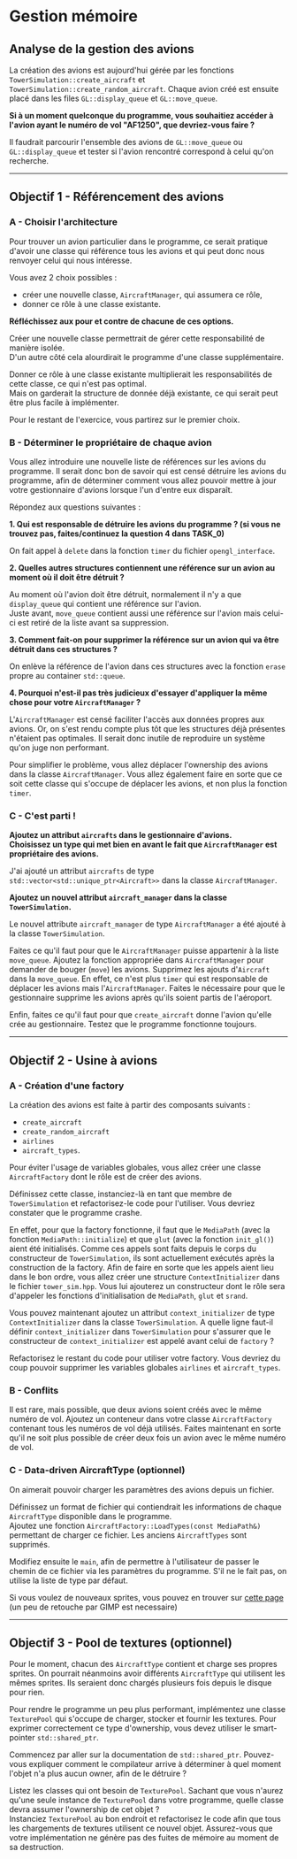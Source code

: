 # Gestion mémoire

## Analyse de la gestion des avions

La création des avions est aujourd'hui gérée par les fonctions `TowerSimulation::create_aircraft` et `TowerSimulation::create_random_aircraft`.
Chaque avion créé est ensuite placé dans les files `GL::display_queue` et `GL::move_queue`.

**Si à un moment quelconque du programme, vous souhaitiez accéder à l'avion ayant le numéro de vol "AF1250", que devriez-vous faire ?**  

Il faudrait parcourir l'ensemble des avions de `GL::move_queue` ou `GL::display_queue` et tester si l'avion rencontré correspond à celui qu'on recherche.  

---

## Objectif 1 - Référencement des avions

### A - Choisir l'architecture

Pour trouver un avion particulier dans le programme, ce serait pratique d'avoir une classe qui référence tous les avions et qui peut donc nous renvoyer celui qui nous intéresse.

Vous avez 2 choix possibles :
- créer une nouvelle classe, `AircraftManager`, qui assumera ce rôle,
- donner ce rôle à une classe existante.

**Réfléchissez aux pour et contre de chacune de ces options.**  

Créer une nouvelle classe permettrait de gérer cette responsabilité de manière isolée.  
D'un autre côté cela alourdirait le programme d'une classe supplémentaire.  

Donner ce rôle à une classe existante multiplierait les responsabilités de cette classe, ce qui n'est pas optimal.  
Mais on garderait la structure de donnée déjà existante, ce qui serait peut être plus facile à implémenter.  


Pour le restant de l'exercice, vous partirez sur le premier choix.


### B - Déterminer le propriétaire de chaque avion

Vous allez introduire une nouvelle liste de références sur les avions du programme.
Il serait donc bon de savoir qui est censé détruire les avions du programme, afin de déterminer comment vous allez pouvoir mettre à jour votre gestionnaire d'avions lorsque l'un d'entre eux disparaît.

Répondez aux questions suivantes :

**1. Qui est responsable de détruire les avions du programme ? (si vous ne trouvez pas, faites/continuez la question 4 dans TASK_0)**  

On fait appel à `delete` dans la fonction `timer` du fichier `opengl_interface`.  

**2. Quelles autres structures contiennent une référence sur un avion au moment où il doit être détruit ?**  

Au moment où l'avion doit être détruit, normalement il n'y a que `display_queue` qui contient une référence sur l'avion.  
Juste avant, `move_queue` contient aussi une référence sur l'avion mais celui-ci est retiré de la liste avant sa suppression.  

**3. Comment fait-on pour supprimer la référence sur un avion qui va être détruit dans ces structures ?**  

On enlève la référence de l'avion dans ces structures avec la fonction `erase` propre au container `std::queue`.  

**4. Pourquoi n'est-il pas très judicieux d'essayer d'appliquer la même chose pour votre `AircraftManager` ?**  

L'`AircraftManager` est censé faciliter l'accès aux données propres aux avions.  Or, on s'est rendu compte plus tôt que les structures déjà présentes n'étaient pas optimales. Il serait donc inutile de reproduire un système qu'on juge non performant.  


Pour simplifier le problème, vous allez déplacer l'ownership des avions dans la classe `AircraftManager`.
Vous allez également faire en sorte que ce soit cette classe qui s'occupe de déplacer les avions, et non plus la fonction `timer`.

### C - C'est parti !

**Ajoutez un attribut `aircrafts` dans le gestionnaire d'avions.**  
**Choisissez un type qui met bien en avant le fait que `AircraftManager` est propriétaire des avions.**  

J'ai ajouté un attribut `aircrafts` de type `std::vector<std::unique_ptr<Aircraft>>` dans la classe `AircraftManager`.  

**Ajoutez un nouvel attribut `aircraft_manager` dans la classe `TowerSimulation`.**  

Le nouvel attribute `aircraft_manager` de type `AircraftManager` a été ajouté à la classe `TowerSimulation`.  

Faites ce qu'il faut pour que le `AircraftManager` puisse appartenir à la liste `move_queue`.
Ajoutez la fonction appropriée dans `AircraftManager` pour demander de bouger (`move`) les avions.
Supprimez les ajouts d'`Aircraft` dans la `move_queue`. En effet, ce n'est plus `timer` qui est responsable de déplacer les avions mais l'`AircraftManager`.
Faites le nécessaire pour que le gestionnaire supprime les avions après qu'ils soient partis de l'aéroport.

Enfin, faites ce qu'il faut pour que `create_aircraft` donne l'avion qu'elle crée au gestionnaire.
Testez que le programme fonctionne toujours.

---

## Objectif 2 - Usine à avions

### A - Création d'une factory

La création des avions est faite à partir des composants suivants :
- `create_aircraft`
- `create_random_aircraft`
- `airlines`
- `aircraft_types`.

Pour éviter l'usage de variables globales, vous allez créer une classe `AircraftFactory` dont le rôle est de créer des avions.

Définissez cette classe, instanciez-là en tant que membre de `TowerSimulation` et refactorisez-le code pour l'utiliser.
Vous devriez constater que le programme crashe.

En effet, pour que la factory fonctionne, il faut que le `MediaPath` (avec la fonction `MediaPath::initialize`) et que `glut` (avec la fonction `init_gl()`) aient été initialisés.
Comme ces appels sont faits depuis le corps du constructeur de `TowerSimulation`, ils sont actuellement exécutés après la construction de la factory.
Afin de faire en sorte que les appels aient lieu dans le bon ordre, vous allez créer une structure `ContextInitializer` dans le fichier `tower_sim.hpp`.
Vous lui ajouterez un constructeur dont le rôle sera d'appeler les fonctions d'initialisation de `MediaPath`, `glut` et `srand`.

Vous pouvez maintenant ajoutez un attribut `context_initializer` de type `ContextInitializer` dans la classe `TowerSimulation`.
A quelle ligne faut-il définir `context_initializer` dans `TowerSimulation` pour s'assurer que le constructeur de `context_initializer` est appelé avant celui de `factory` ?

Refactorisez le restant du code pour utiliser votre factory.
Vous devriez du coup pouvoir supprimer les variables globales `airlines` et `aircraft_types`.

### B - Conflits

Il est rare, mais possible, que deux avions soient créés avec le même numéro de vol.
Ajoutez un conteneur dans votre classe `AircraftFactory` contenant tous les numéros de vol déjà utilisés.
Faites maintenant en sorte qu'il ne soit plus possible de créer deux fois un avion avec le même numéro de vol.

### C - Data-driven AircraftType (optionnel)

On aimerait pouvoir charger les paramètres des avions depuis un fichier.

Définissez un format de fichier qui contiendrait les informations de chaque `AircraftType` disponible dans le programme.\
Ajoutez une fonction `AircraftFactory::LoadTypes(const MediaPath&)` permettant de charger ce fichier.
Les anciens `AircraftTypes` sont supprimés.

Modifiez ensuite le `main`, afin de permettre à l'utilisateur de passer le chemin de ce fichier via les paramètres du programme.
S'il ne le fait pas, on utilise la liste de type par défaut.

Si vous voulez de nouveaux sprites, vous pouvez en trouver sur [cette page](http://www.as-st.com/ttd/planes/planes.html)
(un peu de retouche par GIMP est necessaire)

---

## Objectif 3 - Pool de textures (optionnel)

Pour le moment, chacun des `AircraftType` contient et charge ses propres sprites.
On pourrait néanmoins avoir différents `AircraftType` qui utilisent les mêmes sprites.
Ils seraient donc chargés plusieurs fois depuis le disque pour rien.

Pour rendre le programme un peu plus performant, implémentez une classe `TexturePool` qui s'occupe de charger, stocker et fournir les textures.
Pour exprimer correctement ce type d'ownership, vous devez utiliser le smart-pointer `std::shared_ptr`.

Commencez par aller sur la documentation de `std::shared_ptr`.
Pouvez-vous expliquer comment le compilateur arrive à déterminer à quel moment l'objet n'a plus aucun owner, afin de le détruire ?

Listez les classes qui ont besoin de `TexturePool`.
Sachant que vous n'aurez qu'une seule instance de `TexturePool` dans votre programme, quelle classe devra assumer l'ownership de cet objet ?\
Instanciez `TexturePool` au bon endroit et refactorisez le code afin que tous les chargements de textures utilisent ce nouvel objet.
Assurez-vous que votre implémentation ne génère pas des fuites de mémoire au moment de sa destruction.
